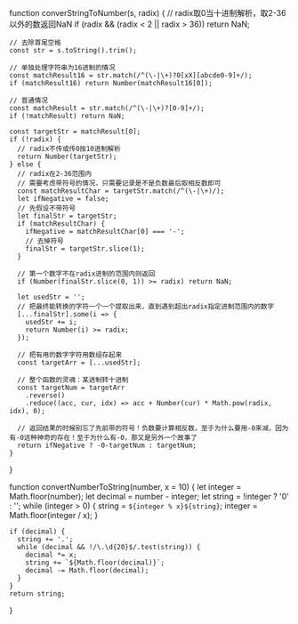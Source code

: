 function converStringToNumber(s, radix) {
    // radix取0当十进制解析，取2-36以外的数返回NaN
    if (radix && (radix < 2 || radix > 36)) return NaN;
    
    // 去除首尾空格
    const str = s.toString().trim();
    
    // 单独处理字符串为16进制的情况
    const matchResult16 = str.match(/^(\-|\+)?0[xX][abcde0-9]+/);
    if (matchResult16) return Number(matchResult16[0]);
    
    // 普通情况
    const matchResult = str.match(/^(\-|\+)?[0-9]+/);
    if (!matchResult) return NaN;
    
    const targetStr = matchResult[0];
    if (!radix) {
      // radix不传或传0按10进制解析
      return Number(targetStr);
    } else {
      // radix在2-36范围内
      // 需要考虑带符号的情况，只需要记录是不是负数最后取相反数即可
      const matchResultChar = targetStr.match(/^(\-|\+)/);
      let ifNegative = false;
      // 先假设不带符号
      let finalStr = targetStr;
      if (matchResultChar) {
        ifNegative = matchResultChar[0] === '-';
        // 去掉符号
        finalStr = targetStr.slice(1);
      }
      
      // 第一个数字不在radix进制的范围内则返回
      if (Number(finalStr.slice(0, 1)) >= radix) return NaN;

      let usedStr = '';
      // 把最终能转换的字符一个一个提取出来，直到遇到超出radix指定进制范围内的数字
      [...finalStr].some(i => {
        usedStr += i;
        return Number(i) >= radix;
      });
      
      // 把有用的数字字符用数组存起来
      const targetArr = [...usedStr];
      
      // 整个函数的灵魂：某进制转十进制
      const targetNum = targetArr
        .reverse()
        .reduce((acc, cur, idx) => acc + Number(cur) * Math.pow(radix, idx), 0);
      
      // 返回结果的时候别忘了先前带的符号！负数要计算相反数，至于为什么要用-0来减，因为有-0这种神奇的存在！至于为什么有-0，那又是另外一个故事了
      return ifNegative ? -0-targetNum : targetNum;
    }
  }

  function convertNumberToString(number, x = 10) {
    let integer = Math.floor(number);
    let decimal = number - integer;
    let string = !integer ? '0' : '';
    while (integer > 0) {
      string = `${integer % x}${string}`;
      integer = Math.floor(integer / x);
    }
  
    if (decimal) {
      string += '.';
      while (decimal && !/\.\d{20}$/.test(string)) {
        decimal *= x;
        string += `${Math.floor(decimal)}`;
        decimal -= Math.floor(decimal);
      }
    }
    return string;
}